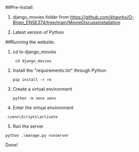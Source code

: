 ##Pre-Install: 

1. django_movies folder from https://github.com/khavrks/O-Brien_ENSE374/tree/main/MovieDiscussInstallation 


2. Latest version of Python


##Running the website: 

1. cd to django_movies  
   ```
    cd django_movies
   ```
2. Install the "requirements.txt" through Python
   ```
   pip install -r re
   ```

3. Create a virtual environment
   ```
   python -m venv venv
   ```
   
4. Enter the virtual environment 
  ```
  .\venv\Scripts\activate
  ```
  
5. Run the server
  ```
  python .\manage.py runserver
  ```
Done!
